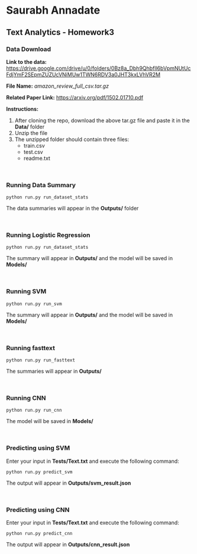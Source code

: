 # Saurabh Annadate
## Text Analytics - Homework3


### Data Download

**Link to the data:** https://drive.google.com/drive/u/0/folders/0Bz8a_Dbh9Qhbfll6bVpmNUtUcFdjYmF2SEpmZUZUcVNiMUw1TWN6RDV3a0JHT3kxLVhVR2M 

**File Name:** _amazon_review_full_csv.tar.gz_

**Related Paper Link:** https://arxiv.org/pdf/1502.01710.pdf

__Instructions:__
1. After cloning the repo, download the above tar.gz file and paste it in the **Data/** folder
2. Unzip the file
3. The unzipped folder should contain three files:
    * train.csv
    * test.csv
    * readme.txt

<br>

### Running Data Summary
```
python run.py run_dataset_stats
```
The data summaries will appear in the **Outputs/** folder

<br>

### Running Logistic Regression
```
python run.py run_dataset_stats
```
The summary will appear in **Outputs/** and the model will be saved in **Models/**

<br>

### Running SVM
```
python run.py run_svm
```
The summary will appear in **Outputs/** and the model will be saved in **Models/**

<br>

### Running fasttext
```
python run.py run_fasttext
```
The summaries will appear in **Outputs/**

<br>

### Running CNN
```
python run.py run_cnn
```
The model will be saved in **Models/**

<br>

### Predicting using SVM
Enter your input in **Tests/Text.txt** and execute the following command:

```
python run.py predict_svm
```
The output will appear in **Outputs/svm_result.json**

<br>

### Predicting using CNN
Enter your input in **Tests/Text.txt** and execute the following command:

```
python run.py predict_cnn
```
The output will appear in **Outputs/cnn_result.json**

